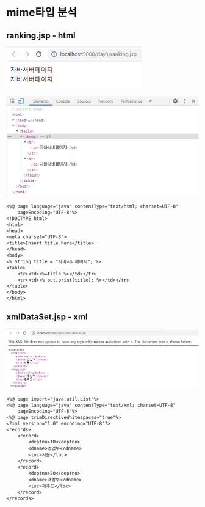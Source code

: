 # mime타입 분석

## ranking.jsp - html

![&#xBE0C;&#xB77C;&#xC6B0;&#xC800;](../../.gitbook/assets/1%20%2834%29.png)

![&#xAC1C;&#xBC1C;&#xC790;&#xB3C4;&#xAD6C;](../../.gitbook/assets/2%20%2824%29.png)

```markup
<%@ page language="java" contentType="text/html; charset=UTF-8"
    pageEncoding="UTF-8"%>
<!DOCTYPE html>
<html>
<head>
<meta charset="UTF-8">
<title>Insert title here</title>
</head>
<body>
<% String title = "자바서버페이지"; %>
<table>
	<tr><td><%=title %></td></tr>
	<tr><td><% out.print(title); %></td></tr>
</table>
</body>
</html>
```

## xmlDataSet.jsp - xml

![&#xBE0C;&#xB77C;&#xC6B0;&#xC800;](../../.gitbook/assets/3%20%2820%29.png)

```markup
<%@ page import="java.util.List"%>
<%@ page language="java" contentType="text/xml; charset=UTF-8"
    pageEncoding="UTF-8"%>
<%@ page trimDirectiveWhitespaces="true"%>
<?xml version="1.0" encoding="UTF-8"?>
<records>
	<record>
		<deptno>10</deptno>
		<dname>영업부</dname>
		<loc>서울</loc>
	</record>
	<record>
		<deptno>20</deptno>
		<dname>개발부</dname>
		<loc>제주도</loc>
	</record>
</records>
```


